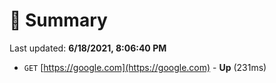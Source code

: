 # 📖 Summary
Last updated: **6/18/2021, 8:06:40 PM**

- `GET` [https://google.com](https://google.com) - **Up** (231ms)
